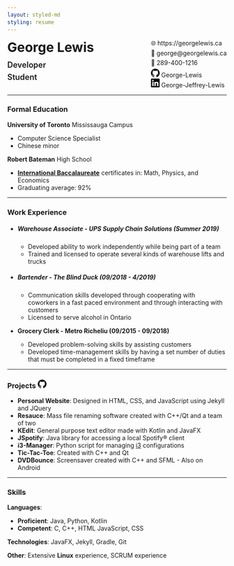```yaml
---
layout: styled-md
styling: resume
---
```


<div style="display:flex;margin:0;"><div><p style="font-size:30px;font-weight:bold;margin:0;margin-bottom:12px;">George Lewis</p><p style="font-size: 18px; font-weight:600;margin:0;margin-bottom:7px;">Developer</p><p style="font-size: 18px; font-weight:600;margin:0;">Student</p></div><div style="margin-left:auto; margin-top:0;"><p style="margin:0;margin-bottom:5px;">🌐&#xfe0e; https://georgelewis.ca</p><p style="margin:0;margin-bottom:5px;">📧&#xfe0e; george@georgelewis.ca</p><p style="margin:0;margin-bottom:5px;">📱&#xfe0e; 289-400-1216</p><p style="margin:0;"><img style="display:inline-block;" class="github" height="20" width="20" src="/_assets/github.svg" /> George-Lewis</p><p style="margin:0;"><img style="display:inline-block;" class="linkedin" height="20" width="20" src="/_assets/linkedin.svg" /> George-Jeffrey-Lewis</p></div></div>

---

### **Formal Education**

**University of Toronto** Mississauga Campus

- Computer Science Specialist
- Chinese minor

**Robert Bateman** High School

- **[International Baccalaureate](https://www.ibo.org/)** certificates in: Math, Physics, and Economics
- Graduating average: 92%

---

### **Work Experience**

- ##### Warehouse Associate - UPS Supply Chain Solutions (Summer 2019)

  - Developed ability to work independently while being part of a team
  - Trained and licensed to operate several kinds of warehouse lifts and trucks

- ##### Bartender - The Blind Duck (09/2018 - 4/2019)

  - Communication skills developed through cooperating with coworkers in a fast paced environment and through interacting with customers
  - Licensed to serve alcohol in Ontario
  
- **Grocery Clerk - Metro Richeliu (09/2015 - 09/2018)**

  - Developed problem-solving skills by assisting customers
  - Developed time-management skills by having a set number of duties that must be completed in a fixed timeframe

---

### **Projects** <img class="github" height="20" width="20" src="/_assets/github.svg" />

- **Personal Website**: Designed in HTML, CSS, and JavaScript using Jekyll and JQuery
- **Resauce**: Mass file renaming software created with C++/Qt and a team of two
- **KEdit**: General purpose text editor made with Kotlin and JavaFX
- **JSpotify**: Java library for accessing a local Spotify:registered: client
- **i3-Manager**: Python script for managing [i3](https://i3wm.org/) configurations
- **Tic-Tac-Toe**: Created with C++ and Qt
- **DVDBounce**: Screensaver created with C++ and SFML - Also on Android

---

### **Skills**

**Languages**:

- **Proficient**: Java, Python, Kotlin
- **Competent**: C, C++, HTML JavaScript, CSS

**Technologies**: JavaFX, Jekyll, Gradle, Git

**Other**: Extensive **Linux** experience, SCRUM experience